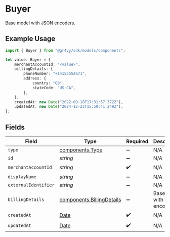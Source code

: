 # Buyer

Base model with JSON encoders.

## Example Usage

```typescript
import { Buyer } from "@gr4vy/sdk/models/components";

let value: Buyer = {
    merchantAccountId: "<value>",
    billingDetails: {
        phoneNumber: "+14155552671",
        address: {
            country: "GB",
            stateCode: "US-CA",
        },
    },
    createdAt: new Date("2022-09-18T17:31:57.372Z"),
    updatedAt: new Date("2024-12-23T15:59:41.249Z"),
};
```

## Fields

| Field                                                                                         | Type                                                                                          | Required                                                                                      | Description                                                                                   |
| --------------------------------------------------------------------------------------------- | --------------------------------------------------------------------------------------------- | --------------------------------------------------------------------------------------------- | --------------------------------------------------------------------------------------------- |
| `type`                                                                                        | [components.Type](../../models/components/type.md)                                            | :heavy_minus_sign:                                                                            | N/A                                                                                           |
| `id`                                                                                          | *string*                                                                                      | :heavy_minus_sign:                                                                            | N/A                                                                                           |
| `merchantAccountId`                                                                           | *string*                                                                                      | :heavy_check_mark:                                                                            | N/A                                                                                           |
| `displayName`                                                                                 | *string*                                                                                      | :heavy_minus_sign:                                                                            | N/A                                                                                           |
| `externalIdentifier`                                                                          | *string*                                                                                      | :heavy_minus_sign:                                                                            | N/A                                                                                           |
| `billingDetails`                                                                              | [components.BillingDetails](../../models/components/billingdetails.md)                        | :heavy_minus_sign:                                                                            | Base model with JSON encoders.                                                                |
| `createdAt`                                                                                   | [Date](https://developer.mozilla.org/en-US/docs/Web/JavaScript/Reference/Global_Objects/Date) | :heavy_check_mark:                                                                            | N/A                                                                                           |
| `updatedAt`                                                                                   | [Date](https://developer.mozilla.org/en-US/docs/Web/JavaScript/Reference/Global_Objects/Date) | :heavy_check_mark:                                                                            | N/A                                                                                           |